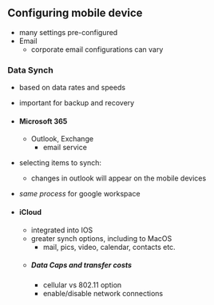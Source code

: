 ## Configuring mobile device 
- many settings pre-configured
- Email
	- corporate email configurations can vary
### Data Synch
- based on data rates and speeds
- important for backup and recovery 

- #### Microsoft 365
	- Outlook, Exchange
		- email service
- selecting items to synch:
	- changes in outlook will appear on the mobile devices 
- _same process_ for google workspace
- #### iCloud
	- integrated into IOS
	- greater synch options, including to MacOS
		- mail, pics, video, calendar, contacts etc.
	- ##### Data Caps and transfer costs
		- cellular vs 802.11 option
		- enable/disable network connections
